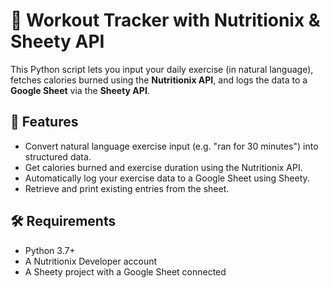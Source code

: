 # 🏃 Workout Tracker with Nutritionix & Sheety API

This Python script lets you input your daily exercise (in natural language), 
fetches calories burned using the **Nutritionix API**, 
and logs the data to a **Google Sheet** via the **Sheety API**.

## 🚀 Features

- Convert natural language exercise input (e.g. "ran for 30 minutes") into structured data.
- Get calories burned and exercise duration using the Nutritionix API.
- Automatically log your exercise data to a Google Sheet using Sheety.
- Retrieve and print existing entries from the sheet.

## 🛠 Requirements

- Python 3.7+
- A Nutritionix Developer account
- A Sheety project with a Google Sheet connected
